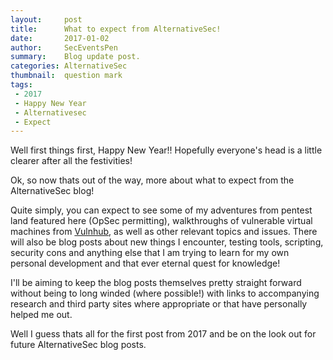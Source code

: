 ```yaml
---
layout:     post
title:      What to expect from AlternativeSec!
date:       2017-01-02
author:     SecEventsPen
summary:    Blog update post.
categories: AlternativeSec
thumbnail:  question mark
tags:
 - 2017
 - Happy New Year
 - Alternativesec
 - Expect
---
```


Well first things first, Happy New  Year!! Hopefully everyone's head is a little clearer after all the festivities!

Ok, so now thats out of the way, more about what to expect from the AlternativeSec blog!

Quite simply, you can expect to see some of my adventures from pentest land featured here (OpSec permitting), walkthroughs of vulnerable virtual machines from <a href="https://www.vulnhub.com">Vulnhub</a>, as well as other relevant topics and issues. There will also be blog posts about new things I encounter, testing tools, scripting, security cons and anything else that I am trying to learn for my own personal development and that ever eternal quest for knowledge!

I'll be aiming to keep the blog posts themselves pretty straight forward without being to long winded (where possible!) with links to accompanying research and third party sites where appropriate or that have personally helped me out.

Well I guess thats all for the first post from 2017 and be on the look out for future AlternativeSec blog posts.
